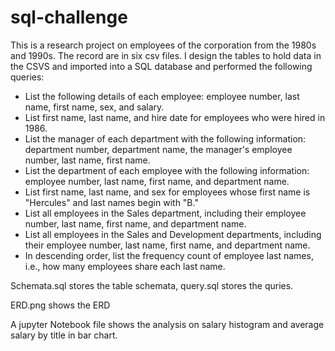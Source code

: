 # sql-challenge

This is a research project on employees of the corporation from the 1980s and 1990s. The record are in six csv files. I design the tables to hold data in the CSVS and imported into a SQL database and performed the following queries:

  - List the following details of each employee: employee number, last name, first name, sex, and salary.
  - List first name, last name, and hire date for employees who were hired in 1986.
  - List the manager of each department with the following information: department number, department name, the manager's employee number, last name, first name.
  - List the department of each employee with the following information: employee number, last name, first name, and department name.
  - List first name, last name, and sex for employees whose first name is "Hercules" and last names begin with "B."
  - List all employees in the Sales department, including their employee number, last name, first name, and department name.
  - List all employees in the Sales and Development departments, including their employee number, last name, first name, and department name.
  - In descending order, list the frequency count of employee last names, i.e., how many employees share each last name.

Schemata.sql stores the table schemata, query.sql stores the quries.

ERD.png shows the ERD

A jupyter Notebook file shows the analysis on salary histogram and average salary by title in bar chart.
